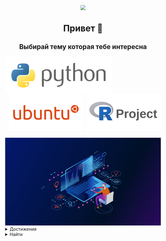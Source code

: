 <div id="header" align="center">
  <a href="https://github.com/ZadireyEvgeny/ZadireyEvgeny" ><img src="https://media.giphy.com/media/M9gbBd9nbDrOTu1Mqx/giphy.gif" width="100"/></a>
</div>
<h1 align="center">
  Привет 👋
</h1>
<h2 align="center">
  Выбирай тему которая тебе интересна
</h2>
<h4>
  <div align="center">
    <a href="https://github.com/ZadireyEvgeny/Python" ><img src="python_horizontal_logo_icon_169825.svg" alt="python" style="float:left"/></a>
    <a href="https://github.com/ZadireyEvgeny/os_labs" ><img src="ubuntu_logo_icon_168375.svg" alt="ubuntu"/></a>
    <a href="https://github.com/ZadireyEvgeny/project" ><img src="r_project_logo_icon_169810.svg" alt="project" style="float:right" /></a>
  </div>
</h4>
<img src="fon.jpg" alt="fon"/>
</b></details></div>
<details><summary>Достижения</summary><br><div align="center"><b>Простите но у этого человека их нет</b></details></div>
<details><summary>Найти</summary><br><div align="center"><b>
  <div id="badges">
  <a href="https://www.instagram.com/evgenyzadirey/?igshid=ZDdkNTZiNTM%3D" target="_blank">
    <img src="https://img.shields.io/badge/-Instagram-090909?style=for-the-badge&logo=instagram&logoColor=B4068E" alt="instagram"/>
  </a>
  <a href="https://t.me/ZadireyEvgeny" target="_blank">
    <img src="https://img.shields.io/badge/-Telegram-090909?style=for-the-badge&logo=telegram&logoColor=27A0D9" alt="telegram"/>
  </a>
  <a href="https://vk.com/id638229376" target="_blank">
    <img src="https://img.shields.io/badge/-Vkontakte-090909?style=for-the-badge&logo=Vk&logoColor=4F7DB3" alt="vk"/>
  </a>
  </div>
